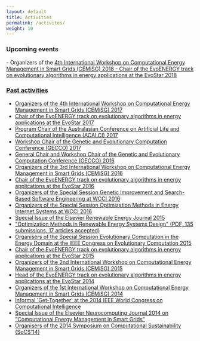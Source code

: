 ```yaml
---
layout: default
title: Activities
permalink: /activites/
weight: 10
---
```


<h3><b>Upcoming events</b></h3>
- Organizers of the <a href="http://www.cemisg.org/">4th International Workshop on Computational Energy Management in Smart Grids (CEMiSG) 2018
- Chair of the <a href="http://www.evostar.org/">EvoENERGY track on evolutionary algorithms in energy applications at the EvoStar 2018
	
<h3><b>Past activities</b></h3>

- Organizers of the <a href="http://www.cemisg.org/">4th International Workshop on Computational Energy Management in Smart Grids (CEMiSG) 2017
- Chair of the <a href="http://www.evostar.org/2017/cfp_evoenergy.php">EvoENERGY track on evolutionary algorithms in energy applications at the EvoStar 2017
- Program Chair of the <a href="http://www.acalci.net/2017/index.html">Australasian Conference on Artificial Life and Computational Intelligence (ACALCI) 2017
- Workshop Chair of the <a href="http://gecco-2017.sigevo.org/">Genetic and Evolutionary Computation Conference (GECCO) 2017
- General Chair and Workshop Chair of the <a href="http://www.sigevo.org/gecco-2016/">Genetic and Evolutionary Computation Conference (GECCO) 2016
- Organizers of the <a href="http://upfzone.net/cemisg2016/">3rd International Workshop on Computational Energy Management in Smart Grids (CEMiSG) 2016
- Chair of the <a href="http://www.evostar.org/2016/cfp_evoenergy.php">EvoENERGY track on evolutionary algorithms in energy applications at the EvoStar 2016
- Organizers of the <a href="http://www0.cs.ucl.ac.uk/staff/w.langdon/cec2016/">Special Session Genetic Improvement and Search-Based Software Engineering at WCCI 2016
- Organizers of the <a href="http://www.wcci2016.org/spsessions.php">Special Session Optimization Methods in Energy Internet Systems at WCCI 2016
- Special Issue of the Elsevier Renewable Energy Journal 2015 
- <a href="http://www.journals.elsevier.com/renewable-energy/call-for-papers/special-issue-on-optimization-methods-in-renewable-energy-sy/">"Optimization Methods in Renewable Energy Systems Design" (<a href="{{ site.baseurl }}/assets/Renewable_Energy_Special_Issue-Optimization_Methods_in_Renewable_Energy_Systems_Design-CfP.pdf">PDF, 135 submissions, 17 articles accepted)
- Organisers of the Special Session <a href="http://cs.adelaide.edu.au/%7Eoptlog/CEC2015RenewableEnergy/">Evolutionary Computation in the Energy Domain at the IEEE Congress on Evolutionary Computation 2015
- Chair of the <a href="http://www.evostar.org/2015/cfp_evoenergy.php">EvoENERGY track on evolutionary algorithms in energy applications at the EvoStar 2015
- Organizers of the <a href="http://www.cemisg2015.org/">2nd International Workshop on Computational Energy Management in Smart Grids (CEMiSG) 2015
- Head of the EvoENERGY track on evolutionary algorithms in energy applications at the EvoStar 2014
- Organizers of the <a href="http://www.cemisg2014.org/">1st International Workshop on Computational Energy Management in Smart Grids (CEMiSG) 2014
- Informal 'Get-Together' at the 2014 IEEE World Congress on Computational Intelligence
- Special Issue of the Elsevier Neurocomputing Journal 2014 on <a href="http://cs.adelaide.edu.au/%7Emarkus/CIS-TF-Energy/CFP_NC2014.pdf">"Computational Energy Management in Smart Grids"
- Organisers of the <a href="http://socs14.sita-research.org/">2014 Symposium on Computational Sustainability (SoCS'14)
